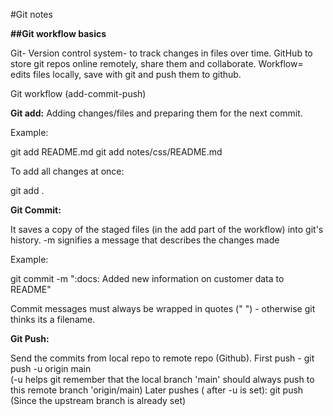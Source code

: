 #Git notes

**##Git workflow basics**

Git- Version control system- to track changes in files over time.
GitHub to store git repos online remotely, share them and collaborate.
Workflow= edits files locally, save with git and push them to github. 

Git workflow (add-commit-push)

**Git add:**
Adding changes/files and preparing them for the next commit.

Example:

git add README.md
git add notes/css/README.md

To add all changes at once:

git add .


**Git Commit:**

It saves a copy of the staged files (in the add part of the workflow) into git's history.
-m signifies a message that describes the changes made

Example:

git commit -m ":docs: Added new information on customer data to README"

Commit messages must always be wrapped in quotes (" ") - otherwise git thinks its a filename.


**Git Push:**

Send the commits from local repo to remote repo (Github).
First push -                        git push -u origin main  
(-u helps git remember that the local branch 'main' should always push to this remote branch 'origin/main)
Later pushes ( after -u is set):    git push  (Since the upstream branch is already set)